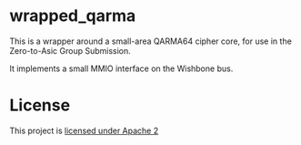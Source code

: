 # wrapped_qarma
This is a wrapper around a small-area QARMA64 cipher core, for use in the Zero-to-Asic Group Submission.

It implements a small MMIO interface on the Wishbone bus.

# License
This project is [licensed under Apache 2](LICENSE)
